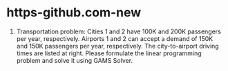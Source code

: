 # https-github.com-new
1. Transportation problem:
Cities 1 and 2 have 100K and 200K passengers per year, respectively. Airports 1 and 2 can accept a demand of 150K and 150K passengers per year, respectively. The city-to-airport driving times are listed at right.
Please formulate the linear programming problem and solve it using GAMS Solver.
